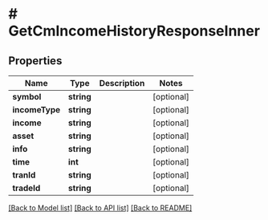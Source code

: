 # # GetCmIncomeHistoryResponseInner

## Properties

Name | Type | Description | Notes
------------ | ------------- | ------------- | -------------
**symbol** | **string** |  | [optional]
**incomeType** | **string** |  | [optional]
**income** | **string** |  | [optional]
**asset** | **string** |  | [optional]
**info** | **string** |  | [optional]
**time** | **int** |  | [optional]
**tranId** | **string** |  | [optional]
**tradeId** | **string** |  | [optional]

[[Back to Model list]](../../README.md#models) [[Back to API list]](../../README.md#endpoints) [[Back to README]](../../README.md)
